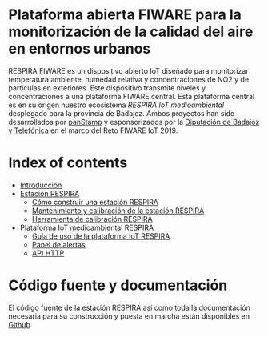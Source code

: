 # Plataforma abierta FIWARE para la monitorización de la calidad del aire en entornos urbanos

RESPIRA FIWARE es un dispositivo abierto IoT diseñado para monitorizar temperatura ambiente, humedad relativa y concentraciones de NO2 y de partículas en exteriores. Este dispositivo transmite niveles y concentraciones a una plataforma FIWARE central. Esta plataforma central es en su origen nuestro ecosistema _RESPIRA IoT medioambiental_ desplegado para la provincia de Badajoz. Ambos proyectos han sido desarrollados por [panStamp](http://www.panstamp.com) y esponsorizados por la [Diputación de Badajoz](https://www.dip-badajoz.es/) y [Telefónica](https://www.telefonica.com/en/) en el marco del Reto FIWARE IoT 2019.

# Index of contents

- [Introducción](INTRODUCTION.md)
- [Estación RESPIRA](RESPIRA_STATION.md)
  - [Cómo construir una estación RESPIRA](HOWTO_BUILD_STATION.md)
  - [Mantenimiento y calibración de la estación RESPIRA](RESPIRA_CALIBRATION.md)
  - [Herramienta de calibración RESPIRA](RESPIRA_TOOL.md)
- [Plataforma IoT medioambiental RESPIRA](RESPIRA_PLATFORM.md)
  - [Guía de uso de la plataforma IoT RESPIRA](HOWTO_RESPIRA_PLATFORM.md)
  - [Panel de alertas](ALERT_PANEL.md)
  - [API HTTP](API_DOC.md)

# Código fuente y documentación

El código fuente de la estación RESPIRA así como toda la documentación necesaria para su construcción y puesta en marcha están disponibles en [Github](https://github.com/panStamp/respira_fiware).
